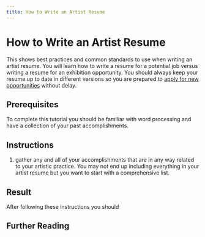 ```yaml
---
title: How to Write an Artist Resume
---
```


# How to Write an Artist Resume

This shows best practices and common standards to use when writing an artist resume. You will learn how to write a resume for a potential job versus writing a resume for an exhibition opportunity. You should always keep your resume up to date in different versions so you are prepared to [apply for new opportunities](artist-opportunities.md) without delay.

## Prerequisites

To complete this tutorial you should be familiar with word processing and have a collection of your past accomplishments.

## Instructions

1. gather any and all of your accomplishments that are in any way related to your artistic practice. You may not end up including everything in your artist resume but you want to start with a comprehensive list.

## Result

After following these instructions you should

## Further Reading

